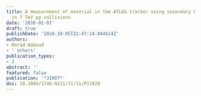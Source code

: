 ```yaml
---
title: A measurement of material in the ATLAS tracker using secondary hadronic interactions
  in 7 TeV pp collisions
date: '2016-01-01'
draft: true
publishDate: '2020-10-05T22:47:14.844614Z'
authors:
- Morad Aaboud
- ' others'
publication_types:
- 2
abstract: ''
featured: false
publication: '*JINST*'
doi: 10.1088/1748-0221/11/11/P11020
---
```



